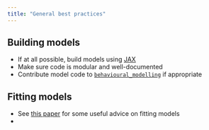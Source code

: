 ```yaml
---
title: "General best practices"
---
```


## Building models

* If at all possible, build models using [JAX](https://jax.readthedocs.io/)
* Make sure code is modular and well-documented
* Contribute model code to [`behavioural_modelling`](https://github.com/tobywise/behavioural-modelling) if appropriate

## Fitting models
* See [this paper](https://elifesciences.org/articles/49547) for some useful advice on fitting models
* 
